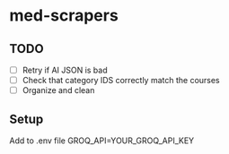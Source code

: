 # med-scrapers

## TODO

- [ ] Retry if AI JSON is bad
- [ ] Check that category IDS correctly match the courses
- [ ] Organize and clean

## Setup

Add to .env file
GROQ_API=YOUR_GROQ_API_KEY
